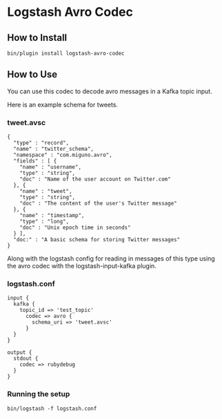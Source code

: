 Logstash Avro Codec
===================

How to Install
--------------

```
bin/plugin install logstash-avro-codec
```

How to Use
----------
You can use this codec to decode avro messages
in a Kafka topic input.

Here is an example schema for tweets.

### tweet.avsc
```
{
  "type" : "record",
  "name" : "twitter_schema",
  "namespace" : "com.miguno.avro",
  "fields" : [ {
    "name" : "username",
    "type" : "string",
    "doc" : "Name of the user account on Twitter.com"
  }, {
    "name" : "tweet",
    "type" : "string",
    "doc" : "The content of the user's Twitter message"
  }, {
    "name" : "timestamp",
    "type" : "long",
    "doc" : "Unix epoch time in seconds"
  } ],
  "doc:" : "A basic schema for storing Twitter messages"
}
```

Along with the logstash config for reading in messages of this 
type using the avro codec with the logstash-input-kafka plugin.

### logstash.conf

```
input {
  kafka {
    topic_id => 'test_topic'
      codec => avro {
        schema_uri => 'tweet.avsc'
      }
  }
}

output {
  stdout {
    codec => rubydebug
  }
}
```

### Running the setup
```
bin/logstash -f logstash.conf
```

